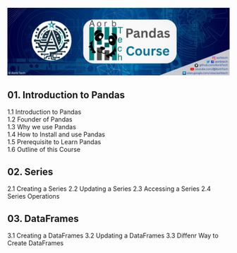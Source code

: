 ![cover](cover.png)
## 01. Introduction to Pandas
1.1 Introduction to Pandas</br>
1.2 Founder of Pandas </br>
1.3 Why we use Pandas </br>
1.4 How to Install and use Pandas </br>
1.5 Prerequisite to Learn Pandas </br>
1.6 Outline of this Course </br>

## 02. Series
2.1 Creating a Series
2.2 Updating a Series
2.3 Accessing a Series
2.4 Series Operations

## 03. DataFrames
3.1 Creating a DataFrames
3.2 Updating a DataFrames
3.3 Diffenr Way to Create DataFrames
